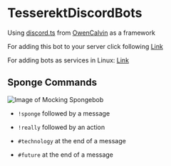 # TesserektDiscordBots
Using [discord.ts](https://github.com/OwenCalvin/discord.ts) from [OwenCalvin](https://github.com/OwenCalvin) as a framework

For adding this bot to your server click following [Link](https://discordapp.com/api/oauth2/authorize?client_id=305034890011869194&permissions=537394240&scope=bot)

For adding bots as services in Linux: [Link](https://tibbo.com/linux/nodejs/service-file.html)

## Sponge Commands
![Image of Mocking Spongebob](https://i.kym-cdn.com/entries/icons/original/000/022/940/mockingspongebobbb.jpg)
* ``!sponge`` followed by a message
* ``!really`` followed by an action

* ``#technology`` at the end of a message
* ``#future`` at the end of a message
